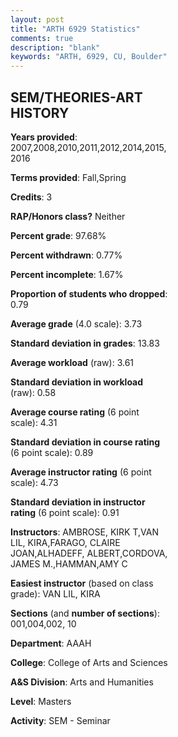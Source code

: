 ```yaml
---
layout: post
title: "ARTH 6929 Statistics"
comments: true
description: "blank"
keywords: "ARTH, 6929, CU, Boulder"
--- 
```

<head>
<script src="https://ajax.googleapis.com/ajax/libs/jquery/2.1.3/jquery.min.js"></script>
<script src="https://dl.dropboxusercontent.com/s/pc42nxpaw1ea4o9/highcharts.js?dl=0"></script>
<!-- <script src="../assets/js/highcharts.js"></script> -->
<style type="text/css">@font-face {
	font-family: "Bebas Neue";
	src: url(https://www.filehosting.org/file/details/544349/BebasNeue%20Regular.otf) format("opentype");
	}
	h1.Bebas { 
		font-family: "Bebas Neue", Verdana, Tahoma;
	}
</style>
</head>
<body>
	<div id="container" style="float: right; width: 45%; height: 88%; margin-left: 2.5%; margin-right: 2.5%;"></div>
	<script language="JavaScript">
		$(document).ready(function() {
		var chart = {type: 'column'};
		var title = {text: 'Grade Distribution'};
		var xAxis = {categories: ['A','B','C','D','F'],crosshair: true};
		var yAxis = {min: 0,title: {text: 'Percentage'}};
		var tooltip = {headerFormat: '<center><b><span style="font-size:20px">{point.key}</span></b></center>',
		               pointFormat: '<td style="padding:0"><b>{point.y:.1f}%</b></td>',
		               footerFormat: '</table>',shared: true,useHTML: true};
		var plotOptions = {column: {pointPadding: 0.0,borderWidth: 0}};  
		var credits = {enabled: false};var series= [{name: 'Percent',data: [78.05,21.14,0.0,0.0,0.81,]}];
		var json = {};
		json.chart = chart;
		json.title = title;
		json.tooltip = tooltip;
		json.xAxis = xAxis;
		json.yAxis = yAxis;  
		json.series = series;
		json.plotOptions = plotOptions;  
		json.credits = credits;
		$('#container').highcharts(json);
	});
	</script>
</body>
			   
## SEM/THEORIES-ART HISTORY

**Years provided**: 2007,2008,2010,2011,2012,2014,2015,2016

**Terms provided**: Fall,Spring

**Credits**: 3

**RAP/Honors class?** Neither

**Percent grade**: 97.68%

**Percent withdrawn**: 0.77%

**Percent incomplete**: 1.67%

**Proportion of students who dropped**: 0.79

**Average grade** (4.0 scale): 3.73

**Standard deviation in grades**: 13.83

**Average workload** (raw): 3.61

**Standard deviation in workload** (raw): 0.58

**Average course rating** (6 point scale): 4.31

**Standard deviation in course rating** (6 point scale): 0.89

**Average instructor rating** (6 point scale): 4.73

**Standard deviation in instructor rating** (6 point scale): 0.91

**Instructors**: AMBROSE, KIRK T,VAN LIL, KIRA,FARAGO, CLAIRE JOAN,ALHADEFF, ALBERT,CORDOVA, JAMES M.,HAMMAN,AMY C

**Easiest instructor** (based on class grade): VAN LIL, KIRA

**Sections** (and **number of sections**): 001,004,002, 10

**Department**: AAAH

**College**: College of Arts and Sciences

**A&S Division**: Arts and Humanities

**Level**: Masters

**Activity**: SEM - Seminar